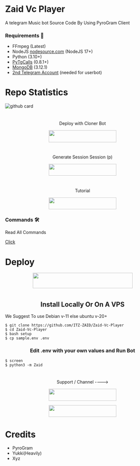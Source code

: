 # Zaid Vc Player
A telegram Music bot Source Code By Using PyroGram Client

<h3>Requirements 📝</h3>

- FFmpeg (Latest)
- NodeJS [nodesource.com](https://nodesource.com/) (NodeJS 17+)
- Python (3.10+)
- [PyTgCalls](https://github.com/pytgcalls/pytgcalls) (0.8.1+)
- [MongoDB](https://cloud.mongodb.com/) (3.12.1)
- [2nd Telegram Account](https://telegram.org/blog/themes-accounts#multiple-accounts) (needed for userbot)

# Repo Statistics
![github card](https://github-readme-stats.vercel.app/api/pin/?username=ITZ-ZAID&repo=Zaid-Vc-Player&theme=dark)

#

<p align="center">Deploy with Cloner Bot</p>

<p align="center"><a href="https://github.com/ITZ-ZAID/Zaid-Vc-Player/tree/clone"> <img src="https://img.shields.io/badge/Cloner%20Branch-blue?style=for-the-badge&logo=github" width="220" height="38.45"/></a></p>


#

<p align="center">Generate Session Session (p)</p>

<p align="center"><a href="https://replit.com/@Itz-zaid/Generator"> <img src="https://img.shields.io/badge/String%20Session-black?style=for-the-badge&logo=replit" width="220" height="38.45"/></a></p>


#

<p align="center">Tutorial</p>

<p align="center"><a href="https://youtu.be/nQAyresJTC0"> <img src="https://img.shields.io/badge/Youtube%20Deploy-red?style=for-the-badge&logo=youtube" width="220" height="38.45"/></a></p>

### Commands 🛠
Read All Commands

[Click](https://telegra.ph/𝗕ooo--‌ᴀꜰᴋ-ᴏꜰꜰʟɪɴᴇ-08-19-2)

# Deploy

<p align="center"><a href="https://telegram.dog/XTZ_HerokuBot?start=RW1pbGlhVHp5L1BlbmFNdXNpYyBtYXN0ZXI">
  <img src="https://img.shields.io/badge/Heroku%20Deploy%20Via%20Telegram-blue?style=for-the-badge&logo=heroku" width="325" height="50.100" /></a></p>

#
<h2 align="center">
   Install Locally Or On A VPS
</h2>

We Suggest To use Debian v-11 else ubuntu v-20+
```console
$ git clone https://github.com/ITZ-ZAID/Zaid-Vc-Player
$ cd Zaid-Vc-Player
$ bash setup
$ cp sample.env .env
```

<h3 align="center">
    Edit <b>.env</b> with your own values and Run Bot
</h3>

```console
$ screen
$ python3 -m Zaid
```
#

<p align="center">Support / Channel ----> </p>

<p align="center"><a href="https://t.me/TheSupportChat"><img src="https://img.shields.io/badge/ᴛᴇʟᴇɢʀᴀᴍ-𝐒𝐮𝐩𝐩𝐨𝐫𝐭-black?&style=for-the-badge&logo=telegram" width="220" height="38.45"></a></p>
<p align="center"><a href="https://t.me/TheUpdatesChannel"><img src="https://img.shields.io/badge/ᴛᴇʟᴇɢʀᴀᴍ-𝐔𝐩𝐝𝐚𝐭𝐞𝐬-black?&style=for-the-badge&logo=telegram" width="220" height="38.45"></a></p>

# Credits
- PyroGram
- Yukki(Heavily)
- Xyz
